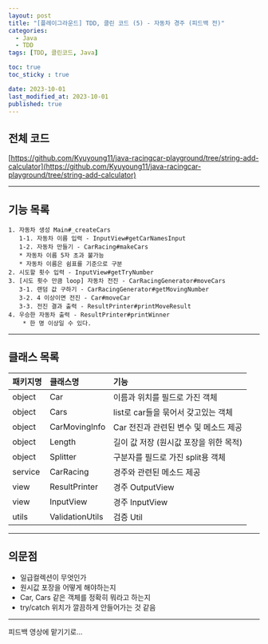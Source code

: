```yaml
---
layout: post
title: "[플레이그라운드] TDD, 클린 코드 (5) - 자동차 경주 (피드백 전)"
categories: 
  - Java
  - TDD
tags: [TDD, 클린코드, Java]

toc: true
toc_sticky : true

date: 2023-10-01
last_modified_at: 2023-10-01
published: true
---
```


## 전체 코드
[https://github.com/Kyuyoung11/java-racingcar-playground/tree/string-add-calculator](https://github.com/Kyuyoung11/java-racingcar-playground/tree/string-add-calculator)

---
## 기능 목록
````
1. 자동차 생성 Main#_createCars  
   1-1. 자동차 이름 입력 - InputView#getCarNamesInput  
   1-2. 자동차 만들기 - CarRacing#makeCars
   * 자동차 이름 5자 초과 불가능
   * 자동차 이름은 쉼표를 기준으로 구분  
2. 시도할 횟수 입력 - InputView#getTryNumber
3. [시도 횟수 만큼 loop] 자동차 전진 - CarRacingGenerator#moveCars  
   3-1. 랜덤 값 구하기 - CarRacingGenerator#getMovingNumber    
   3-2. 4 이상이면 전진 - Car#moveCar  
   3-3. 전진 결과 출력 - ResultPrinter#printMoveResult
4. 우승한 자동차 출력 - ResultPrinter#printWinner
    * 한 명 이상일 수 있다.
````

---
## 클래스 목록

| 패키지명        | 클래스명               | 기능                        |  
|:------------|:-------------------|:--------------------------|  
| object      | Car                | 이름과 위치를 필드로 가진 객체         |  
| object      | Cars               | list로 car들을 묶어서 갖고있는 객체   |  
| object      | CarMovingInfo      | Car 전진과 관련된 변수 및 메소드 제공   |  
| object      | Length             | 길이 값 저장 (원시값 포장을 위한 목적)   |  
| object      | Splitter           | 구분자를 필드로 가진 split용 객체     |  
| service     | CarRacing          | 경주와 관련된 메소드 제공            |  
| view        | ResultPrinter      | 경주 OutputView             |  
| view        | InputView          | 경주 InputView              |  
| utils       | ValidationUtils    | 검증 Util                   |    



---
## 의문점
- 일급컬렉션이 무엇인가
- 원시값 포장을 어떻게 해야하는지
- Car, Cars 같은 객체를 정확히 뭐라고 하는지
- try/catch 위치가 깔끔하게 안들어가는 것 같음


---
피드백 영상에 맡기기로...